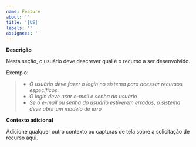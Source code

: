 ```yaml
---
name: Feature
about: ''
title: '[US]'
labels: ''
assignees: ''
---
```


**Descrição**

Nesta seção, o usuário deve descrever qual é o recurso a ser desenvolvido.

Exemplo:

> - _O usuário deve fazer o login no sistema para acessar recursos específicos._
> - _O login deve usar e-mail e senha do usuário_
> - _Se o e-mail ou senha do usuário estiverem errados, o sistema deve abrir um modelo de erro_

**Contexto adicional**

Adicione qualquer outro contexto ou capturas de tela sobre a solicitação de recurso aqui.
